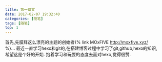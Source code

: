 ```yaml
---
title: 第一篇文
date: 2017-02-07 19:32:40
categories: [随笔]
tags: [随笔]
top: 1
---
```

首先,先膜拜这么漂亮的主题的创始者{% link MOxFIVE http://moxfive.xyz/ %}...
最近一直学习hexo和git的,在搭建博客过程中学习了git,github,hexo的知识,希望这是个好的开始.
抱着学习和玩耍的态度去面对hexo,觉得很赞.